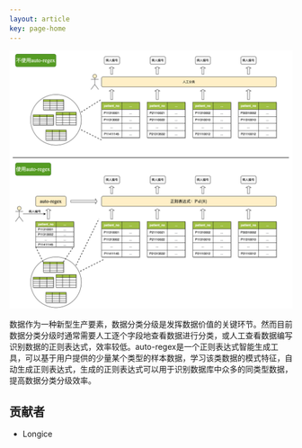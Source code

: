 ```yaml
---
layout: article
key: page-home
---
```




 <div align=center> <img src="assets/auto-regex.png" alt="auto-regex" style="zoom:80%;"></div>

<p></p>

数据作为一种新型生产要素，数据分类分级是发挥数据价值的关键环节。然而目前数据分类分级时通常需要人工逐个字段地查看数据进行分类，或人工查看数据编写识别数据的正则表达式，效率较低。auto-regex是一个正则表达式智能生成工具，可以基于用户提供的少量某个类型的样本数据，学习该类数据的模式特征，自动生成正则表达式，生成的正则表达式可以用于识别数据库中众多的同类型数据，提高数据分类分级效率。

 <p></p>

## 贡献者

+ Longice



